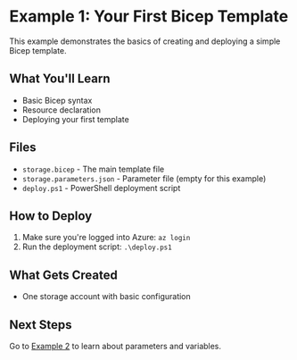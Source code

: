 # Example 1: Your First Bicep Template

This example demonstrates the basics of creating and deploying a simple Bicep template.

## What You'll Learn
- Basic Bicep syntax
- Resource declaration
- Deploying your first template

## Files
- `storage.bicep` - The main template file
- `storage.parameters.json` - Parameter file (empty for this example)
- `deploy.ps1` - PowerShell deployment script

## How to Deploy

1. Make sure you're logged into Azure: `az login`
2. Run the deployment script: `.\deploy.ps1`

## What Gets Created
- One storage account with basic configuration

## Next Steps
Go to [Example 2](../02-parameters-variables/) to learn about parameters and variables.

